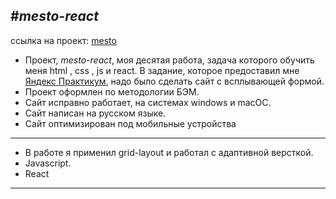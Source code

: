 #*mesto-react*
---

ссылка на проект: [mesto](https://mishenka777.github.io/mesto-react/)



* Проект, *mesto-react*, моя десятая  работа, задача которого обучить меня html , css , js и react. В задание, которое предоставил мне [Яндекс Практикум](https://practicum.yandex.ru/), надо было сделать сайт c всплывающей формой.
* Проект оформлен по методологии БЭМ.
* Сайт исправно работает, на системах windows и macOC.
* Сайт написан на русском языке.
* Сайт оптимизирован под мобильные устройства
___

* В работе я применил grid-layout и работал с адаптивной версткой.
* Javascript.
* React
---
